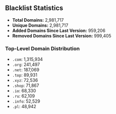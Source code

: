 ## Blacklist Statistics

- **Total Domains:** 2,981,717
- **Unique Domains:** 2,981,717
- **Added Domains Since Last Version:** 959,206
- **Removed Domains Since Last Version:** 999,405

### Top-Level Domain Distribution

-  `.com`: 1,315,934
-  `.org`: 241,497
-  `.net`: 187,069
-  `.top`: 89,931
-  `.xyz`: 72,536
-  `.shop`: 71,867
-  `.io`: 68,330
-  `.ru`: 62,109
-  `.info`: 52,529
-  `.pl`: 48,942
